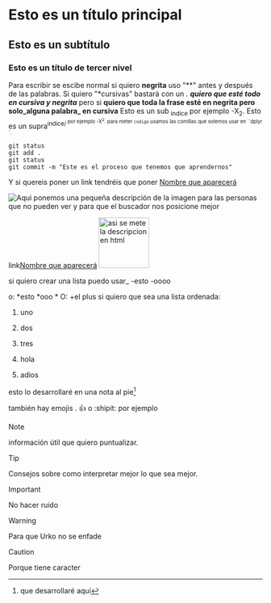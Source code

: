 # Esto es un título principal
## Esto es un subtítulo
### Esto es un título de tercer nivel

Para escribir se escibe normal si quiero **negrita** uso "**" antes y después de las palabras. Si quiero "*cursivas" bastará con un *.
**quiero que esté todo en cursiva y negrita*** pero si **quiero que toda la frase esté en negrita pero solo_alguna palabra_ en cursiva**
Esto es un sub <sub>indice</sub> por ejemplo -X<sub>2</sub>.
Esto es un supra<sup>indice/<sup> por ejemplo -X<sup>2</sup>.
para meter `codigo` usamos las comillas que solemos usar en ´`dplyr´.
```
git status
git add .
git status
git commit -m "Este es el proceso que tenemos que aprendernos"
```
Y si quereis poner un link tendréis que poner [Nombre que aparecerá](https://leonardo.ai/faq/)
  
![Aqui ponemos una pequeña descripción de la imagen para las personas que no pueden ver y para que el buscador nos posicione mejor](https://aclima.eus/wp-content/uploads/2016/12/mondragon.jpg)

link[Nombre que aparecerá](https://leonardo.ai/faq/)
<img src="https://aclima.eus/wp-content/uploads/2016/12/mondragon.jpg" alt="asi se mete la descripcion en html" width="100" height="100">

si quiero crear una lista puedo usar_
-esto
-oooo

o:
*esto
*ooo
*
O:
+el plus
si quiero que sea una lista ordenada:
1. uno
2. dos
3. tres

121. hola
122. adios

esto lo desarrollaré en una nota al pie[^1]

[^1]: que desarrollaré aquí

también hay emojis . :+1: o :shipit: por ejemplo

> [!NOTE]
> información útil que quiero puntualizar.

> [!TIP]
> Consejos sobre como interpretar mejor lo que sea mejor.

> [!IMPORTANT]
> No hacer ruido

> [!WARNING]
> Para que Urko no se enfade

> [!CAUTION]
> Porque tiene caracter

